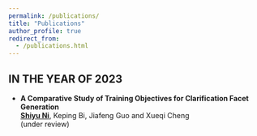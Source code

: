 ```yaml
---
permalink: /publications/
title: "Publications"
author_profile: true
redirect_from: 
  - /publications.html
---
```



IN THE YEAR OF 2023
------
- **A Comparative Study of Training Objectives for Clarification Facet Generation** <br>
  <ins>**Shiyu Ni**</ins>, Keping Bi, Jiafeng Guo and Xueqi Cheng  <br>(under review)
